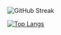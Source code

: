 ![GitHub Streak](https://github-readme-streak-stats-rosy.vercel.app?user=kentlouisetonino&theme=shadow-green&hide_border=true&border_radius=7.1&card_width=846&hide_current_streak=true)

[![Top Langs](https://github-readme-stats.vercel.app/api/top-langs/?username=kentlouisetonino&hide=html,css&card_width=846&langs_count=20&theme=dark&hide_border=true)](https://github.com/anuraghazra/github-readme-stats)
